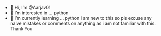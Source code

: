 - 👋 Hi, I’m @Aarjav01
- 👀 I’m interested in ... python
- 🌱 I’m currently learning ... python
I am new to this so pls excuse any naive mistakes or comments on anything as i am not familiar with this.
Thank You
